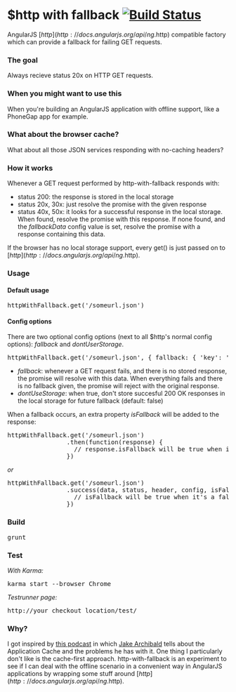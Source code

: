 # $http with fallback [![Build Status](https://travis-ci.org/TimSchlechter/http-with-fallback.png?branch=master)](https://travis-ci.org/TimSchlechter/http-with-fallback)
AngularJS [$http](http://docs.angularjs.org/api/ng.$http) compatible factory which can provide a fallback for failing GET requests.

### The goal
Always recieve status 20x on HTTP GET requests.

### When you might want to use this
When you're building an AngularJS application with offline support, like a PhoneGap app for example.

### What about the browser cache?
What about all those JSON services responding with no-caching headers?

### How it works
Whenever a GET request performed by http-with-fallback responds with:
- status 200: the response is stored in the local storage
- status 20x, 30x: just resolve the promise with the given response
- status 40x, 50x: it looks for a successful response in the local storage. When found, resolve the promise with this response. If none found, and the _fallbackData_ config value is set, resolve the promise with a response containing this data.

If the browser has no local storage support, every get() is just passed on to [$http](http://docs.angularjs.org/api/ng.$http).

### Usage
#### Default usage
<pre>httpWithFallback.get('/someurl.json')</pre>

#### Config options
There are two optional config options (next to all $http's normal config options): _fallback_ and _dontUserStorage_.

<pre>httpWithFallback.get('/someurl.json', { fallback: { 'key': 'value' }, dontUseStorage: true });</pre>

- *fallback*: whenever a GET request fails, and there is no stored response, the promise will resolve with this data. When everything fails and there is no fallback given, the promise will reject with the original response.
- *dontUseStorage*: when true, don't store succesful 200 OK responses in the local storage for future fallback (default: false)

When a fallback occurs, an extra property _isFallback_ will be added to the response:

<pre>httpWithFallback.get('/someurl.json')
                .then(function(response) {
                  // response.isFallback will be true when it's a fallback response
                })</pre>

_or_

<pre>httpWithFallback.get('/someurl.json')
                .success(data, status, header, config, isFallback) {
                  // isFallback will be true when it's a fallback response
                })</pre>

### Build
<pre>grunt</pre>
### Test
_With Karma:_
<pre>karma start --browser Chrome</pre>
_Testrunner page:_
<pre>http://your_checkout_location/test/</pre>

### Why?
I got inspired by [this podcast](http://javascriptjabber.com/069-jsj-the-application-cache-with-jake-archibald/) in which [Jake Archibald](http://jakearchibald.com/) tells about the Application Cache and the problems he has with it. One thing I particularly don't like is the cache-first approach.
http-with-fallback is an experiment to see if I can deal with the offline scenario in a convenient way in AngularJS applications by wrapping some stuff around [$http](http://docs.angularjs.org/api/ng.$http).